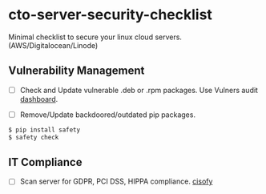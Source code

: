 # cto-server-security-checklist
Minimal checklist to secure your linux cloud servers. (AWS/Digitalocean/Linode)

## Vulnerability Management
- [ ] Check and Update vulnerable .deb or .rpm packages. Use Vulners audit [dashboard](https://vulners.com/audit).

- [ ] Remove/Update backdoored/outdated pip packages.
```bash
$ pip install safety
$ safety check
```

## IT Compliance
- [ ]  Scan server for GDPR, PCI DSS, HIPPA compliance. [cisofy](https://cisofy.com/lynis/)
